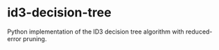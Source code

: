 # id3-decision-tree
Python implementation of the ID3 decision tree algorithm with reduced-error pruning.